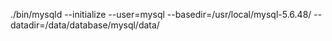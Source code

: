 


./bin/mysqld --initialize --user=mysql --basedir=/usr/local/mysql-5.6.48/ --datadir=/data/database/mysql/data/
